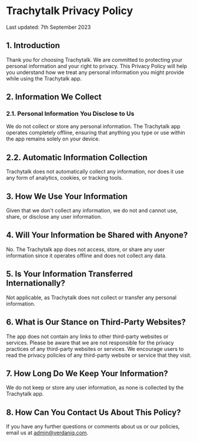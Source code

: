 # Trachytalk Privacy Policy

Last updated: 7th September 2023

## 1. Introduction

Thank you for choosing Trachytalk. We are committed to protecting your personal information and your right to privacy. This Privacy Policy will help you understand how we treat any personal information you might provide while using the Trachytalk app.

## 2. Information We Collect

### 2.1. Personal Information You Disclose to Us

We do not collect or store any personal information. The Trachytalk app operates completely offline, ensuring that anything you type or use within the app remains solely on your device.

## 2.2. Automatic Information Collection

Trachytalk does not automatically collect any information, nor does it use any form of analytics, cookies, or tracking tools.

## 3. How We Use Your Information

Given that we don't collect any information, we do not and cannot use, share, or disclose any user information.

## 4. Will Your Information be Shared with Anyone?

No. The Trachytalk app does not access, store, or share any user information since it operates offline and does not collect any data.

## 5. Is Your Information Transferred Internationally?

Not applicable, as Trachytalk does not collect or transfer any personal information.

## 6. What is Our Stance on Third-Party Websites?

The app does not contain any links to other third-party websites or services. Please be aware that we are not responsible for the privacy practices of any third-party websites or services. We encourage users to read the privacy policies of any third-party website or service that they visit.

## 7. How Long Do We Keep Your Information?

We do not keep or store any user information, as none is collected by the Trachytalk app.

## 8. How Can You Contact Us About This Policy?

If you have any further questions or comments about us or our policies, email us at admin@verdaniq.com.

